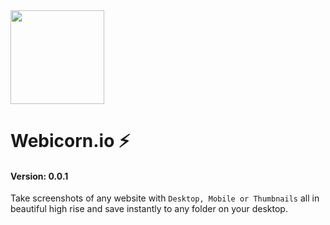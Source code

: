 <img src="https://github.com/MonetizeDesignTeam/webshots/blob/master/app/images/logo.png?raw=true" style="width: 150px;" />

# Webicorn.io ⚡
#### Version: 0.0.1

Take screenshots of any website with `Desktop, Mobile or Thumbnails` all in beautiful high rise and save instantly to any folder on your desktop.